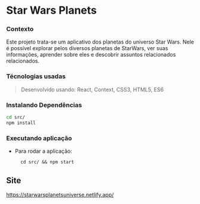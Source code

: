 # Star Wars Planets

### Contexto
Este projeto trata-se um aplicativo dos planetas do universo Star Wars.
Nele é possível explorar pelos diversos planetas de StarWars, ver suas informações, aprender sobre eles e descobrir assuntos relacionados relacionados. 

### Técnologias usadas

> Desenvolvido usando: React, Context, CSS3, HTML5, ES6


### Instalando Dependências
 
```bash
cd src/
npm install
``` 
### Executando aplicação

* Para rodar a aplicação:

  ```
    cd src/ && npm start
  ```

## Site
https://starwarsplanetsuniverse.netlify.app/
